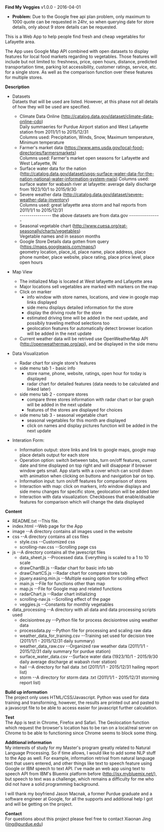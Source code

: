 **Find My Veggies** v1.0.0 - 2016-04-01  
* **Problem:** Due to the Google free api plan problem, only maximum to 1000 quote can be requested in 24hr, so when querying date for store details, only about 9 store details can be requested.

This is a Web App to help people find fresh and cheap vegetables for Lafayette area.  

The App uses Google Map API combined with open datasets to display features for local food markets regarding to vegetables.
Those features will include but not limited to: freshness, price, open hours, distance, predicted transportation time, parking lot accessibility, customer ratings, service, etc. for a single store. As well as the comparison function over these features for multiple stores.  

**Description**  
* Datasets  
Dataets that will be used are listed. However, at this phase not all details of how they will be used are specified.  
	* Climate Data Online (http://catalog.data.gov/dataset/climate-data-online-cdo)  
	  Daily summaeries for Purdue Airport station and West Lafayette station from 2011/1/1 to 2015/12/31  
	  Columns used: Precipitation, Winds, Snow, Maximum temperature, Minimum temperature  
	* Farmer's market data (https://www.ams.usda.gov/local-food-directories/farmersmarkets)  
	  Columns used: Farmer's market open seasons for Lafayette and West Lafayette, IN  
	* Surface water data for the nation (http://catalog.data.gov/dataset/usgs-surface-water-data-for-the-nation-national-water-information-system-nwis)
	  Columns used: surface water for wabash river at lafayette: average daily discharge from 1923/10/1 to 2015/9/30  
	* Severe weather data (http://catalog.data.gov/dataset/severe-weather-data-inventory)  
	  Columns used: great lafayette area storm and hail reports from 2011/1/1 to 2015/12/31  
	---------------- the above datasets are from data.gov ----------------
	* Seasonal vegetable chart (http://www.cuesa.org/eat-seasonally/charts/vegetables)  
	  Vegetable names and in season months
	* Google Store Details data gotten from query (https://maps.googleapis.com/maps/)  
	  geometry location, place_id, place name, place address, place phone number, place website, place rating, place price level, place open hours  
	
	
* Map View
	* The initialized Map is located at West lafayette and Lafayette area
	* Major locations sell vegetables are marked with markers on the map
	* Click on marker
		* info window with store names, locations, and view in google map links displayed
		* side menu displays detailed information for the store
		* display the driving route for the store
		* estimated driving time will be added in the next update, and possibily traveling method selections too
		* geolocation features for automatically detect browser location will be added in the next update
	* Current weather data will be retrived use OpenWeatherMap API (http://openweathermap.org/api), and be displayed in the side menu
	
* Data Visualization
	* Radar chart for single store's features
	* side menu tab 1 - basic info
		* store name, phone, website, ratings, open hour for today is displayed
		* radar chart for detailed features (data needs to be calculated and linked later)
	* side menu tab 2 - compare stores
		* compare three stores information with radar chart or bar graph will be added in the next update
		* features of the stores are displayed for choices
	* side menu tab 3 - seasonal vegetable chart
		* seasonal vegetables for this month are displayed
		* click on names and display pictures function will be added in the next update

* Interation Form:
	* Information output: store links and link to google maps, google map place details output for each store
	* Operation option: switch between tabs, turn on/off features, current date and time displayed on top right and will disappear if browser window gets small. App starts with a cover which can scroll down with animation when clicking on buttons and navigation bar on top.
	* Information input: turn on/off features for comparison of stores
	* Interaction with map: click on markers, info window displays and side menu changes for specific store, geolocation will be added later 
	* Interaction with data visualization: Checkboxes that enable/disable features for comparison which will change the data displayed

**Content**  
* README.txt  --This file.  
* index.html  --Web page for the App  
* image  --A directory contains all images used in the website  
* css  --A directory contains all css files  
	* style.css --Customized css  
	* scrolling-nav.css --Scrolling page css  
* js  --A directory contains all the javescript files  
	* data_sheet.js --Processed data. Everything is scaled to a 1 to 10 scale  
	* drawChartBI.js --Radar chart for basic info tab  
	* drawChartCS.js --Radar chart for compare stores tab  
	* jquery.easing.min.js --Multiple easing option for scrolling effect  
	* main.js --File for functions other than map  
	* map.js --File for Google map and related functions  
	* radarChart.js --Radar chart initializing  
	* scrolling-nav.js --Scrolling effect of the page  
	* veggies.js --Constants for monthly vegetables
* data_processing --A directory with all data and data processing scripts used  
	* decisiontree.py --Python file for process decisiontree using weather data  
	* processdata.py --Python file for processing and scaling raw data  
	* weather_data_for_training.csv --Training set used for decision tree (2011/1/1 - 2015/12/31 daily summary)  
	* weather_data_raw.csv --Organized raw weather data (2011/1/1 - 2015/12/31 daily summary for purdue station)  
	* surface_water_data.csv --Surface water data (1923/10/1 - 2015/9/30 daily average discharge at wabash river station)
	* hail --A directory for hail data .txt (2011/1/1 - 2015/12/31 hailing report list)  
	* storm --A directory for storm data .txt (2011/1/1 - 2015/12/31 storming report list)
  
**Build up information**  
The project only uses HTML/CSS/Javascript. Python was used for data training and transforming, however, the results are printed out and pasted to a javascrpt file to be able to access easier for javascript further calculation.

**Test**  
The App is test in Chrome, Firefox and Safari. The Geolocation function which request the browser's location has to be ran on a local/real server on Chrome to be able to functioning since Chrome seems to block some thing.

**Additional information**  
My interests of study for my Master's program greatly related to Natural Language Processing. So if time allows, I would like to add some NLP stuff to the App as well. For example, information retrival from natural language text that users entered, and other things like text to speech feature using Google or IBM speech to text API. I've made an web app using text to speech API from IBM's Bluemix platform before (http://jsx.mybluemix.net/), but speech to text was a challenge, which remains a difficulty for me who did not have a solid programming background.  

I will thank my boyfriend Jason Macnak, a former Purdue graduate and a software engineer at Google, for all the supports and additional help I got and will be getting on the project.  

**Contact**  
For questions about this project please feel free to contact Xiaonan Jing (jing@purdue.edu)

